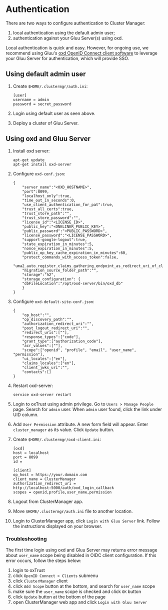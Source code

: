 # Authentication
There are two ways to configure authentication to Cluster Manager: 

1. local authentication using the default admin user;    
1. authentication against your Gluu Server(s) using oxd.    

Local authentication is quick and easy. However, for ongoing use, we recommend using Gluu's [oxd OpenID Connect client software](https://gluu.org/docs/oxd) to leverage your Gluu Server for authentication, which will provide SSO. 

## Using default admin user

1. Create `$HOME/.clustermgr/auth.ini`:         

    ```
    [user]
    username = admin
    password = secret_password
    ```     
             
1. Login using default user as seen above.

1. Deploy a cluster of Gluu Server.

## Using oxd and Gluu Server

1. Install oxd server:

    ```
    apt-get update
    apt-get install oxd-server
    ```

1. Configure `oxd-conf.json`:

    ```
    {
        "server_name":"<OXD_HOSTNAME>",
        "port":8099,
        "localhost_only":true,
        "time_out_in_seconds":0,
        "use_client_authentication_for_pat":true,
        "trust_all_certs":true,
        "trust_store_path":"",
        "trust_store_password":"",
        "license_id":"<LICENSE_ID>",
        "public_key":"<ONELINER_PUBLIC_KEY>",
        "public_password":"<PUBLIC_PASSWORD>",
        "license_password":"<LICENSE_PASSWORD>",
        "support-google-logout":true,
        "state_expiration_in_minutes":5,
        "nonce_expiration_in_minutes":5,
        "public_op_key_cache_expiration_in_minutes":60,
        "protect_commands_with_access_token":false,
        "uma2_auto_register_claims_gathering_endpoint_as_redirect_uri_of_client":true,
        "migration_source_folder_path":"",
        "storage":"h2",
        "storage_configuration": {
        "dbFileLocation":"/opt/oxd-server/bin/oxd_db"
        }
    }
    ```

1. Configure `oxd-default-site-conf.json`:

    ```
    {
        "op_host":"",
        "op_discovery_path":"",
        "authorization_redirect_uri":"",
        "post_logout_redirect_uri":"",
        "redirect_uris":[""],
        "response_types":["code"],
        "grant_type":["authorization_code"],
        "acr_values":[""],
        "scope":["openid", "profile", "email", "user_name", "permission"],
        "ui_locales":["en"],
        "claims_locales":["en"],
        "client_jwks_uri":"",
        "contacts":[]
    }
    ```

1. Restart oxd-server:

    ```
    service oxd-server restart
    ```

1. Login to oxTrust using admin privilege. Go to `Users > Manage People` page. Search for `admin` user. When `admin` user found, click the link under UID column.

1. Add `User Permission` attribute. A new form field will appear. Enter `cluster_manager` as its value. Click `Update` button.

1. Create `$HOME/.clustermgr/oxd-client.ini`:

    ```
    [oxd]
    host = localhost
    port = 8099
    id = 

    [client]
    op_host = https://your.domain.com
    client_name = ClusterManager
    authorization_redirect_uri = http://localhost:5000/auth/oxd_login_callback
    scopes = openid,profile,user_name,permission
    ```

1. Logout from ClusterManager app.

1. Move `$HOME/.clustermgr/auth.ini` file to another location.

1. Login to ClusterManager app, click `Login with Gluu Server` link. Follow the instructions displayed on your browser.

### Troubleshooting

The first time login using oxd and Gluu Server may returns error message about `user_name` scope being disabled 
in OIDC client configuration. If this error occurs, follow the steps below:

1. login to oxTrust
1. click `OpenID Connect > Clients` submenu
1. click `ClusterManager` client
1. click `Add Scope` button at the bottom, and search for `user_name` scope
1. make sure the `user_name` scope is checked and click `OK` button
1. click `Update` button at the bottom of the page
1. open ClusterManager web app and click `Login with Gluu Server`
